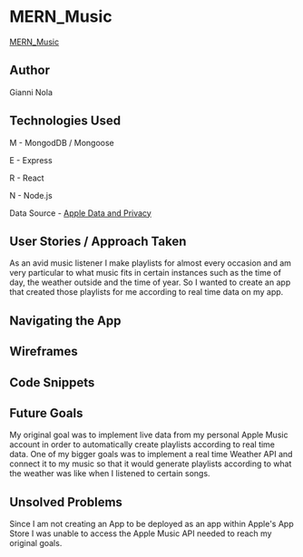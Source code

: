 # MERN_Music
[MERN_Music](https://mern-music.herokuapp.com/)

## Author
Gianni Nola

## Technologies Used
M - MongodDB / Mongoose

E - Express

R - React

N - Node.js

Data Source - [Apple Data and Privacy](https://privacy.apple.com/account)

## User Stories / Approach Taken
As an avid music listener I make playlists for almost every occasion and am very particular to what music fits in certain instances such as the time of day, the weather outside and the time of year. So I wanted to create an app that created those playlists for me according to real time data on my app.

## Navigating the App

## Wireframes

## Code Snippets

## Future Goals
My original goal was to implement live data from my personal Apple Music account in order to automatically create playlists according to real time data. One of my bigger goals was to implement a real time Weather API and connect it to my music so that it would generate playlists according to what the weather was like when I listened to certain songs.

## Unsolved Problems
Since I am not creating an App to be deployed as an app within Apple's App Store I was unable to access the Apple Music API needed to reach my original goals.
